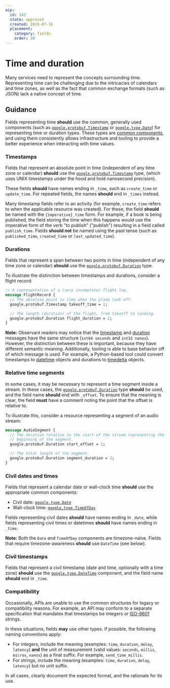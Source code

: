 ```yaml
---
aip:
  id: 142
  state: approved
  created: 2019-07-16
  placement:
    category: fields
    order: 30
---
```


# Time and duration

Many services need to represent the concepts surrounding time. Representing
time can be challenging due to the intricacies of calendars and time zones, as
well as the fact that common exchange formats (such as JSON) lack a native
concept of time.

## Guidance

Fields representing time **should** use the common, generally used components
(such as [`google.protobuf.Timestamp`][timestamp] or
[`google.type.Date`][date]) for representing time or duration types. These
types are [common components][aip-213], and using them consistently allows
infrastructure and tooling to provide a better experience when interacting with
time values.

### Timestamps

Fields that represent an absolute point in time (independent of any time zone
or calendar) **should** use the [`google.protobuf.Timestamp`][timestamp] type,
(which uses UNIX timestamps under the hood and hold nanosecond precision).

These fields **should** have names ending in `_time`, such as `create_time` or
`update_time`. For repeated fields, the names **should** end in `_times`
instead.

Many timestamp fields refer to an activity (for example, `create_time` refers
to when the applicable resource was created). For these, the field **should**
be named with the `{imperative}_time` form. For example, if a book is being
published, the field storing the time when this happens would use the
imperative form of the verb "to publish" ("publish") resulting in a field
called `publish_time`. Fields **should not** be named using the past tense
(such as `published_time`, `created_time` or `last_updated_time`).

### Durations

Fields that represent a span between two points in time (independent of any
time zone or calendar) **should** use the
[`google.protobuf.Duration`][duration] type.

To illustrate the distinction between timestamps and durations, consider a
flight record:

```proto
// A representation of a (very incomplete) flight log.
message FlightRecord {
  // The absolute point in time when the plane took off.
  google.protobuf.Timestamp takeoff_time = 1;

  // The length (duration) of the flight, from takeoff to landing.
  google.protobuf.Duration flight_duration = 2;
}
```

**Note:** Observant readers may notice that the [timestamp][] and [duration][]
messages have the same structure (`int64 seconds` and `int32 nanos`). However,
the distinction between these is important, because they have different
semantic meaning. Additionally, tooling is able to base behavior off of which
message is used. For example, a Python-based tool could convert timestamps to
[datetime][py_datetime] objects and durations to [timedelta][py_timedelta]
objects.

### Relative time segments

In some cases, it may be necessary to represent a time segment inside a stream.
In these cases, the [`google.protobuf.Duration`][duration] type **should** be
used, and the field name **should** end with `_offset`. To ensure that the
meaning is clear, the field **must** have a comment noting the point that the
offset is relative to.

To illustrate this, consider a resource representing a segment of an audio
stream:

```proto
message AudioSegment {
  // The duration relative to the start of the stream representing the
  // beginning of the segment.
  google.protobuf.Duration start_offset = 1;

  // The total length of the segment.
  google.protobuf.Duration segment_duration = 2;
}
```

### Civil dates and times

Fields that represent a calendar date or wall-clock time **should** use the
appropriate common components:

- Civil date: [`google.type.Date`][date]
- Wall-clock time: [`google.type.TimeOfDay`][time_of_day]

Fields representing civil dates **should** have names ending in `_date`, while
fields representing civil times or datetimes **should** have names ending in
`_time`.

**Note:** Both the `Date` and `TimeOfDay` components are timezone-naïve. Fields
that require timezone-awareness **should** use `DateTime` (see below).

### Civil timestamps

Fields that represent a civil timestamp (date and time, optionally with a time
zone) **should** use the [`google.type.DateTime`][datetime] component, and the
field name **should** end in `_time`.

### Compatibility

Occasionally, APIs are unable to use the common structures for legacy or
compatibility reasons. For example, an API may conform to a separate
specification that mandates that timestamps be integers or [ISO-8601][]
strings.

In these situations, fields **may** use other types. If possible, the following
naming conventions apply:

- For integers, include the meaning (examples: `time`, `duration`, `delay`,
  `latency`) **and** the unit of measurement (valid values: `seconds`,
  `millis`, `micros`, `nanos`) as a final suffix. For example,
  `send_time_millis`.
- For strings, include the meaning (examples: `time`, `duration`, `delay`,
  `latency`) but no unit suffix.

In all cases, clearly document the expected format, and the rationale for its
use.

<!-- prettier-ignore-start -->
[aip-213]: ./0213.md
[date]: https://github.com/googleapis/api-common-protos/blob/master/google/type/date.proto
[datetime]: https://github.com/googleapis/googleapis/blob/master/google/type/datetime.proto
[duration]: https://github.com/protocolbuffers/protobuf/blob/master/src/google/protobuf/duration.proto
[iso-8601]: https://www.iso.org/iso-8601-date-and-time-format.html
[py_datetime]: https://docs.python.org/3/library/datetime.html#datetime.datetime
[py_timedelta]: https://docs.python.org/3/library/datetime.html#datetime.timedelta
[time_of_day]: https://github.com/googleapis/api-common-protos/blob/master/google/type/timeofday.proto
[timestamp]: https://github.com/protocolbuffers/protobuf/blob/master/src/google/protobuf/timestamp.proto
<!-- prettier-ignore-end -->
